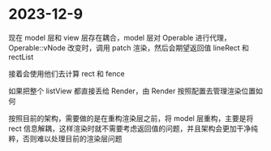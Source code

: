 # 2023-12-9

现在 model 层和 view 层存在耦合，model 层对 Operable 进行代理，Operable::vNode 改变时，调用 patch 渲染，然后会期望返回值 lineRect 和 rectList

接着会使用他们去计算 rect 和 fence

如果把整个 listView 都直接丢给 Render，由 Render 按照配置去管理渲染位置如何

按照目前的架构，需要做的是在重构渲染层之前，将 model 层重构，主要是将 rect 信息解耦，这样渲染时就不需要考虑返回值的问题，并且架构会更加干净纯粹，否则难以处理目前的渲染层问题
